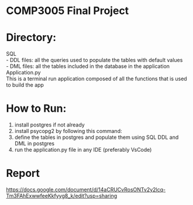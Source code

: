 # COMP3005 Final Project

# Directory:
  SQL <br />
    - DDL files: all the queries used to populate the tables with default values <br />
    - DML files: all the tables included in the database in the application <br />
  Application.py <br />
  This is a terminal run application composed of all the functions that is used to build the app <br />

# How to Run:
1. install postgres if not already <br />
2. install psycopg2 by following this command: <br />
3. define the tables in postgres and populate them using SQL DDL and DML in postgres <br />
4. run the application.py file in any IDE (preferably VsCode)

# Report
https://docs.google.com/document/d/14aCRUCvRosONTv2y2lcq-Tm3FAhExwwfeeKkfyyg8_k/edit?usp=sharing
